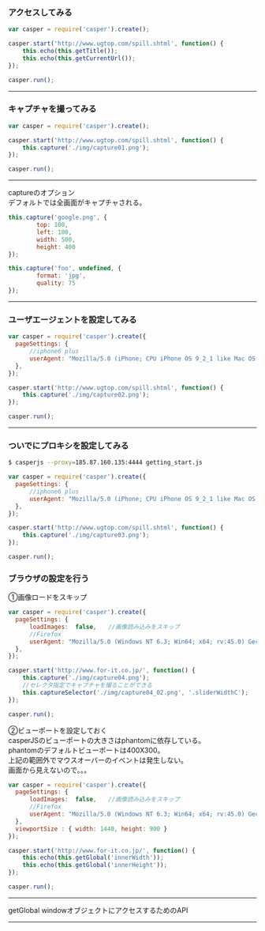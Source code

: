 ### アクセスしてみる
```javascript
var casper = require('casper').create();

casper.start('http://www.ugtop.com/spill.shtml', function() {
    this.echo(this.getTitle());
    this.echo(this.getCurrentUrl());
});

casper.run();
```
***
### キャプチャを撮ってみる
```javascript
var casper = require('casper').create();

casper.start('http://www.ugtop.com/spill.shtml', function() {
    this.capture('./img/capture01.png');
});

casper.run();
```
***
captureのオプション  
デフォルトでは全画面がキャプチャされる。
```javascript
this.capture('google.png', {
        top: 100,
        left: 100,
        width: 500,
        height: 400
});

this.capture('foo', undefined, {
        format: 'jpg',
        quality: 75
});

```
***
### ユーザエージェントを設定してみる
```javascript
var casper = require('casper').create({
  pageSettings: {
      //iphone6 plus
      userAgent: "Mozilla/5.0 (iPhone; CPU iPhone OS 9_2_1 like Mac OS X) AppleWebKit/601.1.46 (KHTML, like Gecko) Version/9.0 Mobile/13D15 Safari/601.1"
  },
});

casper.start('http://www.ugtop.com/spill.shtml', function() {
    this.capture('./img/capture02.png');
});

casper.run();
```
***
### ついでにプロキシを設定してみる
```bash
$ casperjs --proxy=185.87.160.135:4444 getting_start.js
```
```javascript
var casper = require('casper').create({
  pageSettings: {
      //iphone6 plus
      userAgent: "Mozilla/5.0 (iPhone; CPU iPhone OS 9_2_1 like Mac OS X) AppleWebKit/601.1.46 (KHTML, like Gecko) Version/9.0 Mobile/13D15 Safari/601.1"
  },
});

casper.start('http://www.ugtop.com/spill.shtml', function() {
    this.capture('./img/capture03.png');
});

casper.run();
```
### ブラウザの設定を行う
①画像ロードをスキップ
```javascript
var casper = require('casper').create({
  pageSettings: {
      loadImages:  false,　　//画像読み込みをスキップ
      //Firefox
      userAgent: "Mozilla/5.0 (Windows NT 6.3; Win64; x64; rv:45.0) Gecko/20100101 Firefox/45.0"
  },
});

casper.start('http://www.for-it.co.jp/', function() {
    this.capture('./img/capture04.png');
    //セレクタ指定でキャプチャを撮ることができる
    this.captureSelector('./img/capture04_02.png', '.sliderWidthC');
});

casper.run();
```
②ビューポートを設定しておく  
casperJSのビューポートの大きさはphantomに依存している。    
phantomのデフォルトビューポートは400X300。  
上記の範囲外でマウスオーバーのイベントは発生しない。  
画面から見えないので。。。
```javascript
var casper = require('casper').create({
  pageSettings: {
      loadImages:  false,　　//画像読み込みをスキップ
      //Firefox
      userAgent: "Mozilla/5.0 (Windows NT 6.3; Win64; x64; rv:45.0) Gecko/20100101 Firefox/45.0"
  },
  viewportSize : { width: 1440, height: 900 }
});

casper.start('http://www.for-it.co.jp/', function() {
    this.echo(this.getGlobal('innerWidth'));
    this.echo(this.getGlobal('innerHeight'));
});

casper.run();
```
***
getGlobal
windowオブジェクトにアクセスするためのAPI
***
